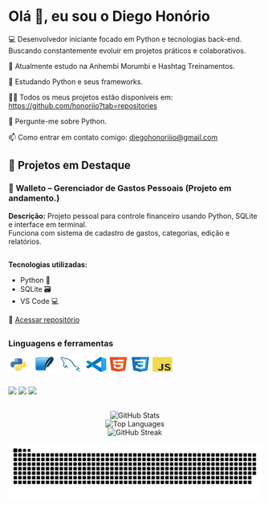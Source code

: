 # Olá 👋, eu sou o Diego Honório
💻 Desenvolvedor iniciante focado em Python e tecnologias back-end. Buscando constantemente evoluir em projetos práticos e colaborativos.

🌱 Atualmente estudo na Anhembi Morumbi e Hashtag Treinamentos.

🌱 Estudando Python e seus frameworks.

👨‍💻 Todos os meus projetos estão disponíveis em: https://github.com/honoriio?tab=repositories

💬 Pergunte-me sobre Python.

📫 Como entrar em contato comigo: diegohonoriiio@gmail.com

## 🚀 Projetos em Destaque

### 🔐 Walleto – Gerenciador de Gastos Pessoais (Projeto em andamento.)

**Descrição:** Projeto pessoal para controle financeiro usando Python, SQLite e interface em terminal.  
Funciona com sistema de cadastro de gastos, categorias, edição e relatórios.
##
**Tecnologias utilizadas:**
- Python 🐍
- SQLite 🗃️
- VS Code 💻

🔗 [Acessar repositório](https://github.com/honoriio/walleto)

##
 <h3 align="left">Linguagens e ferramentas</h3>
<p align="left">
  <img align="center" alt="Python" height="30" width="40" src="https://raw.githubusercontent.com/devicons/devicon/master/icons/python/python-original.svg"> &nbsp;
  <img align="center" alt="SQLite" height="30" width="40" src="https://raw.githubusercontent.com/devicons/devicon/master/icons/sqlite/sqlite-original.svg"> &nbsp;
  <img align="center" alt="MySQL" height="30" width="40" src="https://raw.githubusercontent.com/devicons/devicon/master/icons/mysql/mysql-original.svg"> &nbsp;
  <img align="center" alt="VSCode" height="30" width="40" src="https://raw.githubusercontent.com/devicons/devicon/master/icons/vscode/vscode-original.svg">
  <img align="center" alt="HTML" height="30" width="40" src="https://raw.githubusercontent.com/devicons/devicon/master/icons/html5/html5-original.svg">
  <img align="center" alt="CSS" height="30" width="40" src="https://raw.githubusercontent.com/devicons/devicon/master/icons/css3/css3-original.svg">
  <img align="center" alt="JavaScript" height="30" width="40" src="https://raw.githubusercontent.com/devicons/devicon/master/icons/javascript/javascript-original.svg">

</p>

  
  ##
 
<div> 
  <a href="https://instagram.com/rafaballerini" target="_blank"><img src="https://img.shields.io/badge/-Instagram-%23E4405F?style=for-the-badge&logo=instagram&logoColor=white" target="_blank"></a>
  <a href = "mailto:diegohonoriiio@gmail.com"><img src="https://img.shields.io/badge/-Gmail-%23333?style=for-the-badge&logo=gmail&logoColor=white" target="_blank"></a>
  <a href="https://www.linkedin.com/in/diego-honório-0102581a3" target="_blank"><img src="https://img.shields.io/badge/-LinkedIn-%230077B5?style=for-the-badge&logo=linkedin&logoColor=white" target="_blank"></a> 
  
</div>


  ##
  <p align="center">
  <img src="https://github-readme-stats.vercel.app/api?username=honoriio&show_icons=true&theme=radical" alt="GitHub Stats"/>
  <br>
  <img src="https://github-readme-stats.vercel.app/api/top-langs/?username=honoriio&layout=compact&theme=radical" alt="Top Languages"/>
  <br>
  <img src="https://streak-stats.demolab.com/?user=honoriio&theme=radical&fire=FF6C6C&ring=F7B267" alt="GitHub Streak"/>
</p>


<picture align="center">
  <source media="(prefers-color-scheme: dark)" srcset="https://raw.githubusercontent.com/honoriio/honoriio/output/github-contribution-grid-snake-dark.svg">
  <source media="(prefers-color-scheme: light)" srcset="https://raw.githubusercontent.com/honoriio/honoriio/output/github-contribution-grid-snake-dark.svg">
  <img align="center" alt="github contribution grid snake animation" src="https://raw.githubusercontent.com/mari4souza/mari4souza/output/github-contribution-grid-snake.svg">
</picture>
